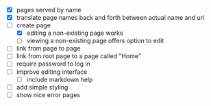 - [x] pages served by name
- [x] translate page names back and forth between actual name and url
- [ ] create page
  - [x] editing a non-existing page works
  - [ ] viewing a non-existing page offers option to edit
- [ ] link from page to page
- [ ] link from root page to a page called "Home"
- [ ] require password to log in
- [ ] improve editing interface
  - [ ] include markdown help
- [ ] add simple styling
- [ ] show nice error pages
